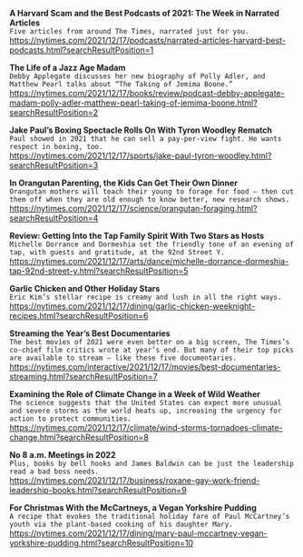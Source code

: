 **A Harvard Scam and the Best Podcasts of 2021: The Week in Narrated Articles**\
`Five articles from around The Times, narrated just for you.`\
https://nytimes.com/2021/12/17/podcasts/narrated-articles-harvard-best-podcasts.html?searchResultPosition=1

**The Life of a Jazz Age Madam**\
`Debby Applegate discusses her new biography of Polly Adler, and Matthew Pearl talks about “The Taking of Jemima Boone.”`\
https://nytimes.com/2021/12/17/books/review/podcast-debby-applegate-madam-polly-adler-matthew-pearl-taking-of-jemima-boone.html?searchResultPosition=2

**Jake Paul’s Boxing Spectacle Rolls On With Tyron Woodley Rematch**\
`Paul showed in 2021 that he can sell a pay-per-view fight. He wants respect in boxing, too.`\
https://nytimes.com/2021/12/17/sports/jake-paul-tyron-woodley.html?searchResultPosition=3

**In Orangutan Parenting, the Kids Can Get Their Own Dinner**\
`Orangutan mothers will teach their young to forage for food — then cut them off when they are old enough to know better, new research shows.`\
https://nytimes.com/2021/12/17/science/orangutan-foraging.html?searchResultPosition=4

**Review: Getting Into the Tap Family Spirit With Two Stars as Hosts**\
`Michelle Dorrance and Dormeshia set the friendly tone of an evening of tap, with guests and gratitude, at the 92nd Street Y.`\
https://nytimes.com/2021/12/17/arts/dance/michelle-dorrance-dormeshia-tap-92nd-street-y.html?searchResultPosition=5

**Garlic Chicken and Other Holiday Stars**\
`Eric Kim’s stellar recipe is creamy and lush in all the right ways.`\
https://nytimes.com/2021/12/17/dining/garlic-chicken-weeknight-recipes.html?searchResultPosition=6

**Streaming the Year’s Best Documentaries**\
`The best movies of 2021 were even better on a big screen, The Times’s co-chief film critics wrote at year’s end. But many of their top picks are available to stream — like these five documentaries.`\
https://nytimes.com/interactive/2021/12/17/movies/best-documentaries-streaming.html?searchResultPosition=7

**Examining the Role of Climate Change in a Week of Wild Weather**\
`The science suggests that the United States can expect more unusual and severe storms as the world heats up, increasing the urgency for action to protect communities.`\
https://nytimes.com/2021/12/17/climate/wind-storms-tornadoes-climate-change.html?searchResultPosition=8

**No 8 a.m. Meetings in 2022**\
`Plus, books by bell hooks and James Baldwin can be just the leadership read a bad boss needs.`\
https://nytimes.com/2021/12/17/business/roxane-gay-work-friend-leadership-books.html?searchResultPosition=9

**For Christmas With the McCartneys, a Vegan Yorkshire Pudding**\
`A recipe that evokes the traditional holiday fare of Paul McCartney’s youth via the plant-based cooking of his daughter Mary.`\
https://nytimes.com/2021/12/17/dining/mary-paul-mccartney-vegan-yorkshire-pudding.html?searchResultPosition=10

